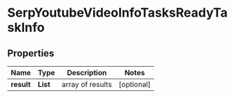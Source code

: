 # SerpYoutubeVideoInfoTasksReadyTaskInfo


## Properties

| Name | Type | Description | Notes |
|------------ | ------------- | ------------- | -------------|
**result** | **List<SerpYoutubeVideoInfoTasksReadyResultInfo>** | array of results |[optional]|